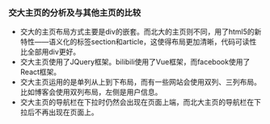 ### 交大主页的分析及与其他主页的比较

* 交大的主页布局方式主要是div的嵌套。而北大的主页则不同，用了html5的新特性——语义化的标签section和article，这使得布局更加清晰，代码可读性比全部用div更好。
* 交大主页使用了JQuery框架。bilibili使用了Vue框架，而facebook使用了React框架。
* 交大主页运用的是单列从上到下布局，而有一些网站会使用双列、三列布局。比如博客会使用双列布局，左侧是用户信息。
* 交大主页的导航栏在下拉时仍然会出现在页面上端，而北大主页的导航栏在下拉后不再出现在页面上。
